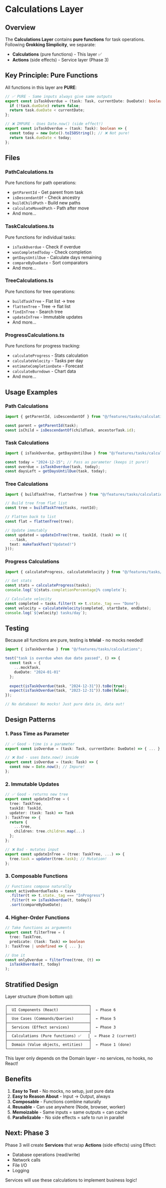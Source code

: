 # Calculations Layer

## Overview

The **Calculations Layer** contains **pure functions** for task operations. Following **Grokking Simplicity**, we separate:

- **Calculations** (pure functions) - This layer ✅
- **Actions** (side effects) - Service layer (Phase 3)

## Key Principle: Pure Functions

All functions in this layer are **PURE**:

```typescript
// ✅ PURE - Same inputs always give same outputs
export const isTaskOverdue = (task: Task, currentDate: DueDate): boolean => {
  if (!task.dueDate) return false;
  return task.dueDate < currentDate;
};

// ❌ IMPURE - Uses Date.now() (side effect!)
export const isTaskOverdue = (task: Task): boolean => {
  const today = new Date().toISOString(); // ❌ Not pure!
  return task.dueDate < today;
};
```

## Files

### PathCalculations.ts
Pure functions for path operations:
- `getParentId` - Get parent from task
- `isDescendantOf` - Check ancestry
- `buildChildPath` - Build new paths
- `calculateMovedPath` - Path after move
- And more...

### TaskCalculations.ts
Pure functions for individual tasks:
- `isTaskOverdue` - Check if overdue
- `wasCompletedToday` - Check completion
- `getDaysUntilDue` - Calculate days remaining
- `compareByDueDate` - Sort comparators
- And more...

### TreeCalculations.ts
Pure functions for tree operations:
- `buildTaskTree` - Flat list → tree
- `flattenTree` - Tree → flat list
- `findInTree` - Search tree
- `updateInTree` - Immutable updates
- And more...

### ProgressCalculations.ts
Pure functions for progress tracking:
- `calculateProgress` - Stats calculation
- `calculateVelocity` - Tasks per day
- `estimateCompletionDate` - Forecast
- `calculateBurndown` - Chart data
- And more...

## Usage Examples

### Path Calculations

```typescript
import { getParentId, isDescendantOf } from "@/features/tasks/calculations";

const parent = getParentId(task);
const isChild = isDescendantOf(childTask, ancestorTask.id);
```

### Task Calculations

```typescript
import { isTaskOverdue, getDaysUntilDue } from "@/features/tasks/calculations";

const today = "2024-12-15"; // Pass as parameter (keeps it pure!)
const overdue = isTaskOverdue(task, today);
const daysLeft = getDaysUntilDue(task, today);
```

### Tree Calculations

```typescript
import { buildTaskTree, flattenTree } from "@/features/tasks/calculations";

// Build tree from flat list
const tree = buildTaskTree(tasks, rootId);

// Flatten back to list
const flat = flattenTree(tree);

// Update immutably
const updated = updateInTree(tree, taskId, (task) => ({
  ...task,
  text: makeTaskText("Updated!")
}));
```

### Progress Calculations

```typescript
import { calculateProgress, calculateVelocity } from "@/features/tasks/calculations";

// Get stats
const stats = calculateProgress(tasks);
console.log(`${stats.completionPercentage}% complete`);

// Calculate velocity
const completed = tasks.filter(t => t.state._tag === "Done");
const velocity = calculateVelocity(completed, startDate, endDate);
console.log(`${velocity} tasks/day`);
```

## Testing

Because all functions are pure, testing is **trivial** - no mocks needed!

```typescript
import { isTaskOverdue } from "@/features/tasks/calculations";

test("task is overdue when due date passed", () => {
  const task = {
    ...mockTask,
    dueDate: "2024-01-01"
  };
  
  expect(isTaskOverdue(task, "2024-12-31")).toBe(true);
  expect(isTaskOverdue(task, "2023-12-31")).toBe(false);
});

// No database! No mocks! Just pure data in, data out!
```

## Design Patterns

### 1. Pass Time as Parameter

```typescript
// ✅ Good - time is a parameter
export const isOverdue = (task: Task, currentDate: DueDate) => { ... };

// ❌ Bad - uses Date.now() inside
export const isOverdue = (task: Task) => {
  const now = Date.now(); // Impure!
};
```

### 2. Immutable Updates

```typescript
// ✅ Good - returns new tree
export const updateInTree = (
  tree: TaskTree,
  taskId: TaskId,
  updater: (task: Task) => Task
): TaskTree => {
  return {
    ...tree,
    children: tree.children.map(...)
  };
};

// ❌ Bad - mutates input
export const updateInTree = (tree: TaskTree, ...) => {
  tree.task = updater(tree.task); // Mutation!
};
```

### 3. Composable Functions

```typescript
// Functions compose naturally
const activeOverdueTasks = tasks
  .filter(t => t.state._tag === "InProgress")
  .filter(t => isTaskOverdue(t, today))
  .sort(compareByDueDate);
```

### 4. Higher-Order Functions

```typescript
// Take functions as arguments
export const filterTree = (
  tree: TaskTree,
  predicate: (task: Task) => boolean
): TaskTree | undefined => { ... };

// Use it
const onlyOverdue = filterTree(tree, (t) => 
  isTaskOverdue(t, today)
);
```

## Stratified Design

Layer structure (from bottom up):

```
┌─────────────────────────────────────┐
│  UI Components (React)              │  ← Phase 6
├─────────────────────────────────────┤
│  Use Cases (Commands/Queries)       │  ← Phase 5
├─────────────────────────────────────┤
│  Services (Effect services)         │  ← Phase 3
├─────────────────────────────────────┤
│  Calculations (Pure functions) ✅   │  ← Phase 2 (current)
├─────────────────────────────────────┤
│  Domain (Value objects, entities)   │  ← Phase 1 (done)
└─────────────────────────────────────┘
```

This layer only depends on the Domain layer - no services, no hooks, no React!

## Benefits

1. **Easy to Test** - No mocks, no setup, just pure data
2. **Easy to Reason About** - Input → Output, always
3. **Composable** - Functions combine naturally
4. **Reusable** - Can use anywhere (Node, browser, worker)
5. **Memoizable** - Same inputs = same outputs = can cache
6. **Parallelizable** - No side effects = safe to run in parallel

## Next: Phase 3

Phase 3 will create **Services** that wrap **Actions** (side effects) using Effect:
- Database operations (read/write)
- Network calls
- File I/O
- Logging

Services will use these calculations to implement business logic!
